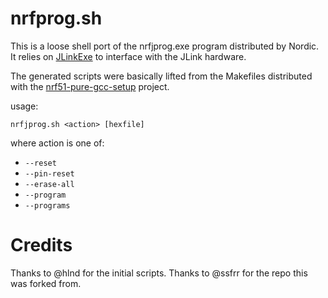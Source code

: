 nrfprog.sh
==========

This is a loose shell port of the nrfjprog.exe program distributed by Nordic.
It relies on [JLinkExe](https://www.segger.com/jlink-software.html) to
interface with the JLink hardware.

The generated scripts were basically lifted from the Makefiles distributed with
the [nrf51-pure-gcc-setup](https://github.com/hlnd/nrf51-pure-gcc-setup)
project.

usage:

```
nrfjprog.sh <action> [hexfile]
```

where action is one of:
 * `--reset`
 * `--pin-reset`
 * `--erase-all`
 * `--program`
 * `--programs`

 Credits
 =======

 Thanks to @hlnd for the initial scripts.
 Thanks to @ssfrr for the repo this was forked from.
